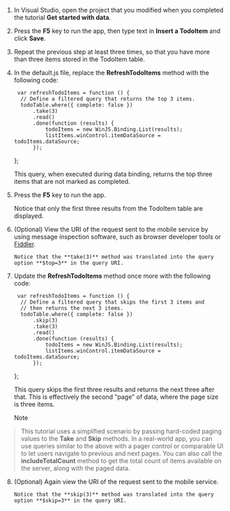 

1. In Visual Studio, open the project that you modified when you completed the tutorial **Get started with data**.

2. Press the **F5** key to run the app, then type text in **Insert a TodoItem** and click **Save**.

3. Repeat the previous step at least three times, so that you have more than three items stored in the TodoItem table. 

4. In the default.js file, replace the **RefreshTodoItems** method with the following code:

        var refreshTodoItems = function () {
         // Define a filtered query that returns the top 3 items.
         todoTable.where({ complete: false })
             .take(3)
             .read()
             .done(function (results) {
                 todoItems = new WinJS.Binding.List(results);
                 listItems.winControl.itemDataSource = todoItems.dataSource;
             });
     };

      This query, when executed during data binding, returns the top three items that are not marked as completed.

5. Press the **F5** key to run the app.

      Notice that only the first three results from the TodoItem table are displayed. 

6. (Optional) View the URI of the request sent to the mobile service by using message inspection software, such as browser developer tools or [Fiddler](http://go.microsoft.com/fwlink/?LinkID=262412). 

       Notice that the **take(3)** method was translated into the query option **$top=3** in the query URI.
7. Update the **RefreshTodoItems** method once more with the following code:

        var refreshTodoItems = function () {
         // Define a filtered query that skips the first 3 items and 
         // then returns the next 3 items.
         todoTable.where({ complete: false })
             .skip(3)
             .take(3)
             .read()
             .done(function (results) {
                 todoItems = new WinJS.Binding.List(results);
                 listItems.winControl.itemDataSource = todoItems.dataSource;
             });
     };

    This query skips the first three results and returns the next three after that. This is effectively the second "page" of data, where the page size is three items.

   > [!NOTE]
> This tutorial uses a simplified scenario by passing hard-coded paging values to the **Take** and **Skip** methods. In a real-world app, you can use queries similar to the above with a pager control or comparable UI to let users navigate to previous and next pages.  You can also call the  **includeTotalCount** method to get the total count of items available on the server, along with the paged data.
> 
8. (Optional) Again view the URI of the request sent to the mobile service. 

       Notice that the **skip(3)** method was translated into the query option **$skip=3** in the query URI.


<!-- URLs -->

[Fiddler]: http://go.microsoft.com/fwlink/?LinkID=262412